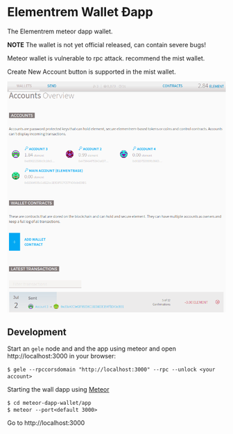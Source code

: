 # Elementrem Wallet Ðapp

The Elementrem meteor dapp wallet.


**NOTE** 
The wallet is not yet official released, can contain severe bugs!

Meteor wallet is vulnerable to rpc attack. recommend the mist wallet.

Create New Account button is supported in the mist wallet.


![](meteor-wallet-Screenshot.png)


## Development

Start an `gele` node and and the app using meteor and open http://localhost:3000 in your browser:

    $ gele --rpccorsdomain "http://localhost:3000" --rpc --unlock <your account>

Starting the wall dapp using [Meteor](http://meteor.com/install)

    $ cd meteor-dapp-wallet/app
    $ meteor --port<default 3000>

Go to http://localhost:3000

